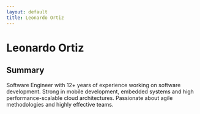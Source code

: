 ```yaml
---
layout: default
title: Leonardo Ortiz
---
```

# Leonardo Ortiz
## Summary
Software Engineer with 12+ years of experience working on software development. Strong in mobile development, embedded systems and high performance-scalable cloud architectures. Passionate about agile methodologies and highly effective teams.

